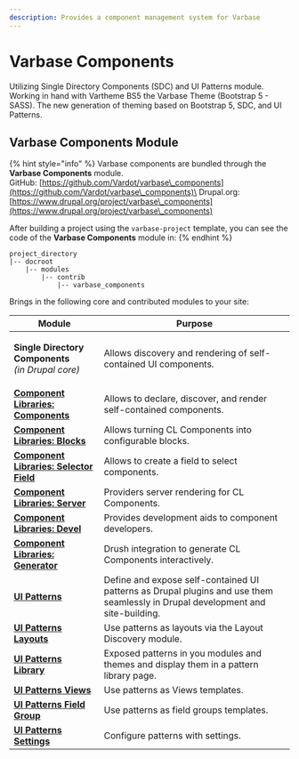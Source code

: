 ```yaml
---
description: Provides a component management system for Varbase
---
```


# Varbase Components

Utilizing Single Directory Components (SDC) and UI Patterns module. Working in hand with Vartheme BS5 the Varbase Theme (Bootstrap 5 - SASS). The new generation of theming based on Bootstrap 5, SDC, and UI Patterns.

## Varbase Components Module

{% hint style="info" %}
Varbase components are bundled through the **Varbase Components** module.\
GitHub: [https://github.com/Vardot/varbase\_components](https://github.com/Vardot/varbase\_components)\
Drupal.org: [https://www.drupal.org/project/varbase\_components](https://www.drupal.org/project/varbase\_components)

After building a project using the `varbase-project` template, you can see the code of the **Varbase Components** module in:
{% endhint %}

```
project_directory
|-- docroot
    |-- modules
        |-- contrib
            |-- varbase_components
```

Brings in the following core and contributed modules to your site:

| Module                                                                                        | Purpose                                                                                                                         |
| --------------------------------------------------------------------------------------------- | ------------------------------------------------------------------------------------------------------------------------------- |
| <p><strong>Single Directory Components</strong><br><em>(in Drupal core)</em></p>              | Allows discovery and rendering of self-contained UI components.                                                                 |
| [**Component Libraries: Components**](https://www.drupal.org/project/cl\_components)          | Allows to declare, discover, and render self-contained components.                                                              |
| [**Component Libraries: Blocks**](https://www.drupal.org/project/cl\_block)                   | Allows turning CL Components into configurable blocks.                                                                          |
| [**Component Libraries: Selector Field**](https://www.drupal.org/project/cl\_selector\_field) | Allows to create a field to select components.                                                                                  |
| [**Component Libraries: Server**](https://www.drupal.org/project/cl\_server)                  | Providers server rendering for CL Components.                                                                                   |
| [**Component Libraries: Devel**](https://www.drupal.org/project/cl\_devel)                    | Provides development aids to component developers.                                                                              |
| [**Component Libraries: Generator**](https://www.drupal.org/project/cl\_generator)            | Drush integration to generate CL Components interactively.                                                                      |
| [**UI Patterns**](https://www.drupal.org/project/ui\_patterns)                                | Define and expose self-contained UI patterns as Drupal plugins and use them seamlessly in Drupal development and site-building. |
| [**UI Patterns Layouts**](https://www.drupal.org/project/ui\_patterns)                        | Use patterns as layouts via the Layout Discovery module.                                                                        |
| [**UI Patterns Library**](https://www.drupal.org/project/ui\_patterns)                        | Exposed patterns in you modules and themes and display them in a pattern library page.                                          |
| [**UI Patterns Views**](https://www.drupal.org/project/ui\_patterns)                          | Use patterns as Views templates.                                                                                                |
| [**UI Patterns Field Group**](https://www.drupal.org/project/ui\_patterns\_field\_group)      | Use patterns as field groups templates.                                                                                         |
| [**UI Patterns Settings**](https://www.drupal.org/project/ui\_patterns\_settings)             | Configure patterns with settings.                                                                                               |
